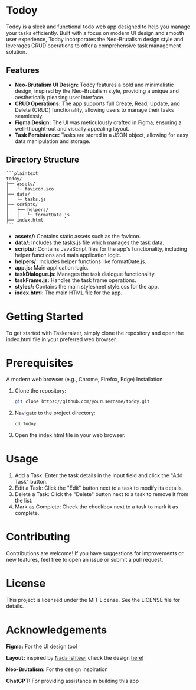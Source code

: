 # Todoy

Todoy is a sleek and functional todo web app designed to help you manage your tasks efficiently. Built with a focus on modern UI design and smooth user experience, Todoy incorporates the Neo-Brutalism design style and leverages CRUD operations to offer a comprehensive task management solution.

## Features

- **Neo-Brutalism UI Design:** Todoy features a bold and minimalistic design, inspired by the Neo-Brutalism style, providing a unique and aesthetically pleasing user interface.
- **CRUD Operations:** The app supports full Create, Read, Update, and Delete (CRUD) functionality, allowing users to manage their tasks seamlessly.
- **Figma Design:** The UI was meticulously crafted in Figma, ensuring a well-thought-out and visually appealing layout.
- **Task Persistence:** Tasks are stored in a JSON object, allowing for easy data manipulation and storage.

## Directory Structure

    ```plaintext
    todoy/
    ├── assets/
    │   └─ favicon.ico
    ├── data/
    │   └─ tasks.js
    ├── scripts/
    │   ├── helpers/
    │   │   └─ formatDate.js
    ├── index.html
    ```
- **assets/:** Contains static assets such as the favicon.
- **data/:** Includes the tasks.js file which manages the task data.
- **scripts/:** Contains JavaScript files for the app's functionality, including helper functions and main application logic.
- **helpers/:** Includes helper functions like formatDate.js.
- **app.js:** Main application logic.
- **taskDialogue.js:** Manages the task dialogue functionality.
- **taskFrame.js:** Handles the task frame operations.
- **styles/:** Contains the main stylesheet style.css for the app.
- **index.html:** The main HTML file for the app.

# Getting Started
To get started with Taskeraizer, simply clone the repository and open the index.html file in your preferred web browser.

# Prerequisites
A modern web browser (e.g., Chrome, Firefox, Edge)
Installation
1. Clone the repository:
    ```bash
    git clone https://github.com/yourusername/todoy.git
    ```
2. Navigate to the project directory:
    ```bash
    cd Todoy
    ```
3. Open the index.html file in your web browser.

# Usage
1. Add a Task: Enter the task details in the input field and click the "Add Task" button.
2. Edit a Task: Click the "Edit" button next to a task to modify its details.
3. Delete a Task: Click the "Delete" button next to a task to remove it from the list.
3. Mark as Complete: Check the checkbox next to a task to mark it as complete.

# Contributing
Contributions are welcome! If you have suggestions for improvements or new features, feel free to open an issue or submit a pull request.

# License
This project is licensed under the MIT License. See the LICENSE file for details.

# Acknowledgements
**Figma:** For the UI design tool

**Layout:**  inspired by [Nada Ishtewi](https://www.behance.net/nsaeooshy) check the design [here!](https://www.behance.net/gallery/107935847/Todo-List-Desktop-Mobile-app-UI-Design?tracking_source=search_projects|todo+list+app&l=7)

**Neo-Brutalism:** For the design inspiration

**ChatGPT:** For providing assistance in building this app
